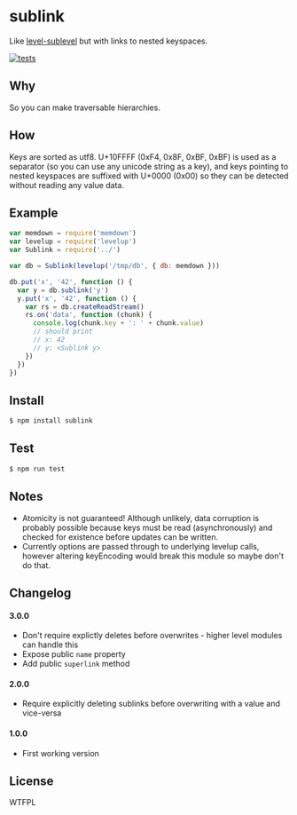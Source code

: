# sublink
Like [level-sublevel](https://github.com/dominictarr/level-sublevel) but with links to nested keyspaces.

[![tests](https://img.shields.io/travis/jessetane/sublink.svg?style=flat-square&branch=master)](https://travis-ci.org/jessetane/sublink)

## Why
So you can make traversable hierarchies.

## How
Keys are sorted as utf8. U+10FFFF (0xF4, 0x8F, 0xBF, 0xBF) is used as a separator (so you can use any unicode string as a key), and keys pointing to nested keyspaces are suffixed with U+0000 (0x00) so they can be detected without reading any value data.

## Example
```javascript
var memdown = require('memdown')
var levelup = require('levelup')
var Sublink = require('../')

var db = Sublink(levelup('/tmp/db', { db: memdown }))

db.put('x', '42', function () {
  var y = db.sublink('y')
  y.put('x', '42', function () {
    var rs = db.createReadStream()
    rs.on('data', function (chunk) {
      console.log(chunk.key + ': ' + chunk.value)
      // should print
      // x: 42
      // y: <Sublink y>
    })
  })
})
```

## Install
```bash
$ npm install sublink
```

## Test
```bash
$ npm run test
```

## Notes
* Atomicity is not guaranteed! Although unlikely, data corruption is probably possible because keys must be read (asynchronously) and checked for existence before updates can be written.
* Currently options are passed through to underlying levelup calls, however altering keyEncoding would break this module so maybe don't do that.

## Changelog
#### 3.0.0
* Don't require explictly deletes before overwrites - higher level modules can handle this
* Expose public `name` property
* Add public `superlink` method

#### 2.0.0
* Require explicitly deleting sublinks before overwriting with a value and vice-versa

#### 1.0.0
* First working version

## License
WTFPL
